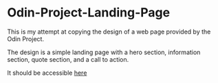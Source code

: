 # Odin-Project-Landing-Page

This is my attempt at copying the design of a web page provided by the Odin Project.

The design is a simple landing page with a hero section, information section, quote section, and a call to action.

It should be accessible [here](https://okuhlemadondo.github.io/Odin-Project-Landing-Page/)

